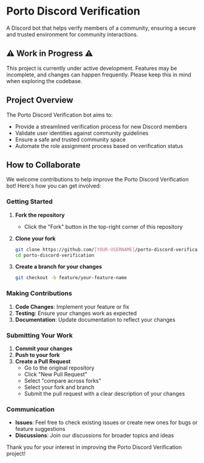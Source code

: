 # Porto Discord Verification

A Discord bot that helps verify members of a community, ensuring a secure and trusted environment for community interactions.

## ⚠️ Work in Progress ⚠️

This project is currently under active development. Features may be incomplete, and changes can happen frequently. Please keep this in mind when exploring the codebase.

## Project Overview

The Porto Discord Verification bot aims to:

- Provide a streamlined verification process for new Discord members
- Validate user identities against community guidelines
- Ensure a safe and trusted community space
- Automate the role assignment process based on verification status

## How to Collaborate

We welcome contributions to help improve the Porto Discord Verification bot! Here's how you can get involved:

### Getting Started

1. **Fork the repository**
   - Click the "Fork" button in the top-right corner of this repository

2. **Clone your fork**

   ```bash
   git clone https://github.com/[YOUR-USERNAME]/porto-discord-verification.git
   cd porto-discord-verification
   ```

3. **Create a branch for your changes**

   ```bash
   git checkout -b feature/your-feature-name
   ```

### Making Contributions

1. **Code Changes**: Implement your feature or fix
2. **Testing**: Ensure your changes work as expected
3. **Documentation**: Update documentation to reflect your changes

### Submitting Your Work

1. **Commit your changes**
2. **Push to your fork**
3. **Create a Pull Request**
   - Go to the original repository
   - Click "New Pull Request"
   - Select "compare across forks"
   - Select your fork and branch
   - Submit the pull request with a clear description of your changes

### Communication

- **Issues**: Feel free to check existing issues or create new ones for bugs or feature suggestions
- **Discussions**: Join our discussions for broader topics and ideas

Thank you for your interest in improving the Porto Discord Verification project!
